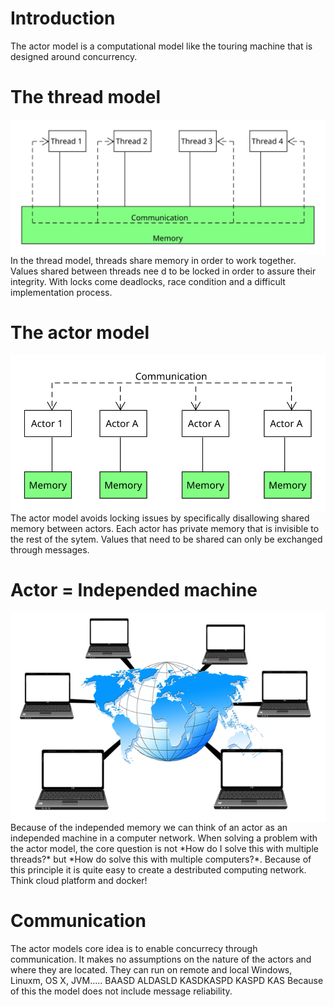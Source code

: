 # Introduction
The actor model is a computational model like the touring machine that is designed around concurrency.


# The thread model
<img align="top" src="https://github.com/sebivenlo/akka-workshop2017/blob/master/resources/threadModel.svg">
In the thread model, threads share memory in order to work together. Values shared between threads nee d to be locked in order to assure their integrity. With locks come deadlocks, race condition and a difficult implementation process.


# The actor model
<img align="top" src="https://github.com/sebivenlo/akka-workshop2017/blob/master/resources/actorModel.svg">
The actor model avoids locking issues by specifically disallowing shared memory between actors. Each actor has private memory that is invisible to the rest of the sytem. Values that need to be shared can only be exchanged through messages.

# Actor = Independed machine

<img align="top" src="https://github.com/sebivenlo/akka-workshop2017/blob/master/resources/system-1527685_640.png">
Because of the independed memory we can think of an actor as an independed machine in a computer network. When solving a problem with the actor model, the core question is not *How do I solve this with multiple threads?* but *How do solve this with multiple computers?*. Because of this principle it is quite easy to create a destributed computing network. Think cloud platform and docker!

# Communication
The actor models core idea is to enable concurrecy through communication. It makes no assumptions on the nature of the actors and where they are located. They can run on remote and local Windows, Linuxm, OS X, JVM..... BAASD ALDASLD KASDKASPD KASPD KAS   Because of this the model does not include message reliability. 
